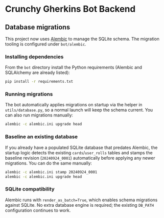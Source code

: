 # Crunchy Gherkins Bot Backend

## Database migrations

This project now uses [Alembic](https://alembic.sqlalchemy.org/) to manage the SQLite schema. The migration tooling is configured under `bot/alembic`.

### Installing dependencies

From the `bot` directory install the Python requirements (Alembic and SQLAlchemy are already listed):

```bash
pip install -r requirements.txt
```

### Running migrations

The bot automatically applies migrations on startup via the helper in `utils/database.py`, so a normal launch will keep the schema current. You can also run migrations manually:

```bash
alembic -c alembic.ini upgrade head
```

### Baseline an existing database

If you already have a populated SQLite database that predates Alembic, the startup logic detects the existing `cards`/`user_rolls` tables and stamps the baseline revision (`20240924_0001`) automatically before applying any newer migrations. You can do the same manually:

```bash
alembic -c alembic.ini stamp 20240924_0001
alembic -c alembic.ini upgrade head
```

### SQLite compatibility

Alembic runs with `render_as_batch=True`, which enables schema migrations against SQLite. No extra database engine is required; the existing `DB_PATH` configuration continues to work.
